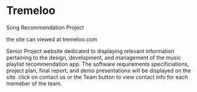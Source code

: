 # Tremeloo
Song Recommendation Project

the site can viewed at tremeloo.com

Senior Project website dedicated to displaying relevant information pertaining to the design, development, and management of the music playlist recommendation app. The software requirements specificiations, project plan, final report, and demo presentations will be displayed on the site. click on contact us or the Team button to view contact info for each memeber of the team.

